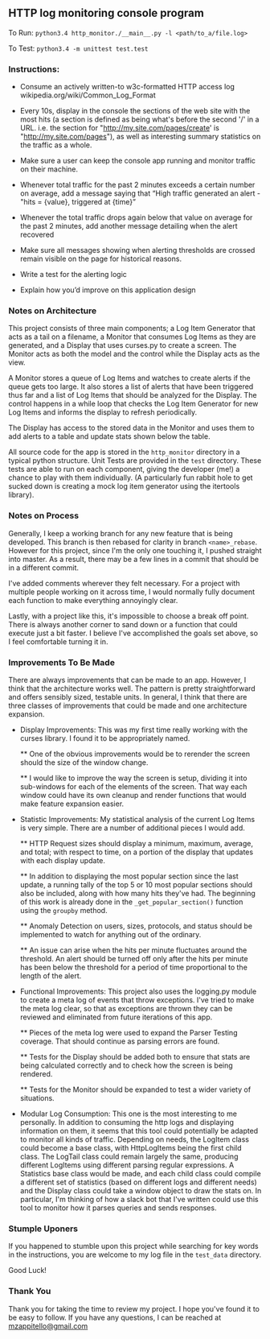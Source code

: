 ## HTTP log monitoring console program

To Run: `python3.4 http_monitor./__main__.py -l <path/to_a/file.log>`

To Test: `python3.4 -m unittest test.test`

### Instructions:

* Consume an actively written-to w3c-formatted HTTP access log
  wikipedia.org/wiki/Common_Log_Format

* Every 10s, display in the console the sections of the web site with the most
  hits (a section is defined as being what's before the second '/' in a URL.
  i.e. the section for "http://my.site.com/pages/create' is
  "http://my.site.com/pages"), as well as interesting summary statistics on the
  traffic as a whole.

* Make sure a user can keep the console app running and monitor traffic on their
  machine.

* Whenever total traffic for the past 2 minutes exceeds a certain number on
  average, add a message saying that “High traffic generated an alert -
  "hits = {value}, triggered at {time}”

* Whenever the total traffic drops again below that value on average for the
  past 2 minutes, add another message detailing when the alert recovered

* Make sure all messages showing when alerting thresholds are crossed remain
  visible on the page for historical reasons.

* Write a test for the alerting logic

* Explain how you’d improve on this application design

### Notes on Architecture

This project consists of three main components; a Log Item Generator that acts
as a tail on a filename, a Monitor that consumes Log Items as they are
generated, and a Display that uses curses.py to create a screen. The Monitor
acts as both the model and the control while the Display acts as the view.

A Monitor stores a queue of Log Items and watches to create alerts if the queue
gets too large. It also stores a list of alerts that have been triggered thus
far and a list of Log Items that should be analyzed for the Display. The control
happens in a while loop that checks the Log Item Generator for new Log Items and
informs the display to refresh periodically.

The Display has access to the stored data in the Monitor and uses them to add
alerts to a table and update stats shown below the table.

All source code for the app is stored in the `http_monitor` directory in a
typical python structure. Unit Tests are provided in the `test` directory. These
tests are able to run on each component, giving the developer (me!) a chance to
play with them individually. (A particularly fun rabbit hole to get sucked down is
creating a mock log item generator using the itertools library).

### Notes on Process

Generally, I keep a working branch for any new feature that is being developed.
This branch is then rebased for clarity in branch `<name>_rebase`. However for
this project, since I'm the only one touching it, I pushed straight into master.
As a result, there may be a few lines in a commit that should be in a different
commit.

I've added comments wherever they felt necessary. For a project with multiple
people working on it across time, I would normally fully document each function
to make everything annoyingly clear.

Lastly, with a project like this, it's impossible to choose a break off point.
There is always another corner to sand down or a function that could execute
just a bit faster. I believe I've accomplished the goals set above, so I feel 
comfortable turning it in.

### Improvements To Be Made

There are always improvements that can be made to an app. However, I think that
the architecture works well. The pattern is pretty straightforward and offers
sensibly sized, testable units. In general, I think that there are three classes
of improvements that could be made and one architecture expansion.

* Display Improvements: This was my first time really working with the curses
  library. I found it to be appropriately named.
  
  ** One of the obvious improvements would be to rerender the screen should the
      size of the window change.

  ** I would like to improve the way the screen is setup, dividing it into
      sub-windows for each of the elements of the screen. That way each window
      could have its own cleanup and render functions that would make feature
      expansion easier.

* Statistic Improvements: My statistical analysis of the current Log Items is
  very simple. There are a number of additional pieces I would add.

  ** HTTP Request sizes should display a minimum, maximum, average, and total;
      with respect to time, on a portion of the display that updates with each
      display update.

  ** In addition to displaying the most popular section since the last update, a
      running tally of the top 5 or 10 most popular sections should also be
      included, along with how many hits they've had. The beginning of this work
      is already done in the `_get_popular_section()` function using the
      `groupby` method.

  ** Anomaly Detection on users, sizes, protocols, and status should be
      implemented to watch for anything out of the ordinary.

  ** An issue can arise when the hits per minute fluctuates around the
      threshold. An alert should be turned off only after the hits per minute
      has been below the threshold for a period of time proportional to the
      length of the alert.

* Functional Improvements: This project also uses the logging.py module to
  create a meta log of events that throw exceptions. I've tried to make the meta
  log clear, so that as exceptions are thrown they can be reviewed and
  eliminated from future iterations of this app.
  
  ** Pieces of the meta log were used to expand the Parser Testing coverage.
      That should continue as parsing errors are found.

  ** Tests for the Display should be added both to ensure that stats are being
      calculated correctly and to check how the screen is being rendered.

  ** Tests for the Monitor should be expanded to test a wider variety of
      situations.

* Modular Log Consumption: This one is the most interesting to me personally. In
  addition to consuming the http logs and displaying information on them, it
  seems that this tool could potentially be adapted to monitor all kinds of
  traffic. Depending on needs, the LogItem class could become a base class, with
  HttpLogItems being the first child class. The LogTail class could remain
  largely the same, producing different LogItems using different parsing regular
  expressions. A Statistics base class would be made, and each child class could
  compile a different set of statistics (based on different logs and different
  needs) and the Display class could take a window object to draw the stats on.
  In particular, I'm thinking of how a slack bot that I've written could use
  this tool to monitor how it parses queries and sends responses.

### Stumple Uponers

If you happened to stumble upon this project while searching for key words in
the instructions, you are welcome to my log file in the `test_data` directory.

Good Luck!

### Thank You

Thank you for taking the time to review my project. I hope you've found it to be
easy to follow. If you have any questions, I can be reached at
mzappitello@gmail.com
